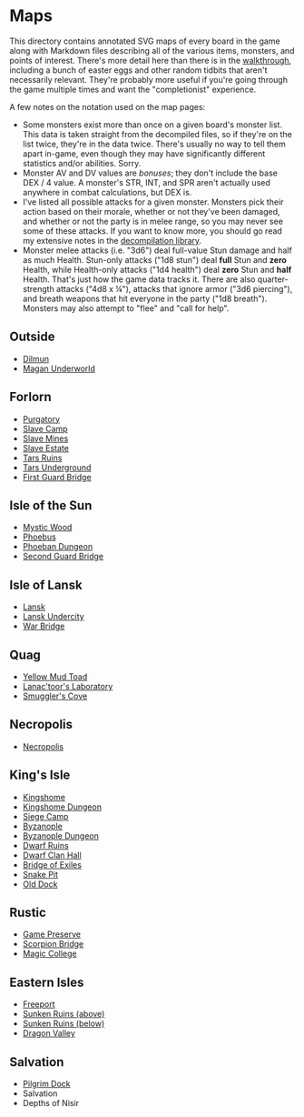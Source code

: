 # Maps

This directory contains annotated SVG maps of every board in the game along with Markdown files describing all of the various items, monsters, and points of interest. There's more detail here than there is in the [walkthrough](../walkthrough.md), including a bunch of easter eggs and other random tidbits that aren't necessarily relevant. They're probably more useful if you're going through the game multiple times and want the "completionist" experience.

A few notes on the notation used on the map pages:

- Some monsters exist more than once on a given board's monster list. This data is taken straight from the decompiled files, so if they're on the list twice, they're in the data twice. There's usually no way to tell them apart in-game, even though they may have significantly different statistics and/or abilities. Sorry.
- Monster AV and DV values are *bonuses*; they don't include the base DEX / 4 value. A monster's STR, INT, and SPR aren't actually used anywhere in combat calculations, but DEX is.
- I've listed all possible attacks for a given monster. Monsters pick their action based on their morale, whether or not they've been damaged, and whether or not the party is in melee range, so you may never see some of these attacks. If you want to know more, you should go read my extensive notes in the [decompilation library](https://github.com/fraterrisus/dragonwars-crack).
- Monster melee attacks (i.e. "3d6") deal full-value Stun damage and half as much Health. Stun-only attacks ("1d8 stun") deal **full** Stun and **zero** Health, while Health-only attacks ("1d4 health") deal **zero** Stun and **half** Health. That's just how the game data tracks it. There are also quarter-strength attacks ("4d8 x ¼"), attacks that ignore armor ("3d6 piercing"), and breath weapons that hit everyone in the party ("1d8 breath"). Monsters may also attempt to "flee" and "call for help".

## Outside

- [Dilmun](dilmun.md)
- [Magan Underworld](magan-underworld.md)

## Forlorn

- [Purgatory](purgatory.md)
- [Slave Camp](slave-camp.md)
- [Slave Mines](slave-mines.md)
- [Slave Estate](slave-estate.md)
- [Tars Ruins](tars-ruins.md)
- [Tars Underground](tars-underground.md)
- [First Guard Bridge](guard-bridge-1.md)

## Isle of the Sun

- [Mystic Wood](mystic-wood.md)
- [Phoebus](phoebus.md)
- [Phoeban Dungeon](phoeban-dungeon.md)
- [Second Guard Bridge](guard-bridge-2.md)

## Isle of Lansk

- [Lansk](lansk.md)
- [Lansk Undercity](lansk-undercity.md)
- [War Bridge](war-bridge.md)

## Quag

- [Yellow Mud Toad](mud-toad.md)
- [Lanac'toor's Laboratory](lanactoor.md)
- [Smuggler's Cove](smugglers-cove.md)

## Necropolis

- [Necropolis](necropolis.md)

## King's Isle

- [Kingshome](kingshome.md)
- [Kingshome Dungeon](kingshome-dungeon.md)
- [Siege Camp](siege-camp.md)
- [Byzanople](byzanople.md)
- [Byzanople Dungeon](byzanople-dungeon.md)
- [Dwarf Ruins](dwarf-ruins.md)
- [Dwarf Clan Hall](dwarf-clan-hall.md)
- [Bridge of Exiles](bridge-of-exiles.md)
- [Snake Pit](snake-pit.md)
- [Old Dock](old-dock.md)

## Rustic

- [Game Preserve](game-preserve.md)
- [Scorpion Bridge](scorpion-bridge.md)
- [Magic College](magic-college.md)

## Eastern Isles

- [Freeport](freeport.md)
- [Sunken Ruins (above)](sunken-ruins.md)
- [Sunken Ruins (below)](sunken-dungeon.md)
- [Dragon Valley](dragon-valley.md)

## Salvation

- [Pilgrim Dock](pilgrim-dock.md)
- Salvation
- Depths of Nisir

